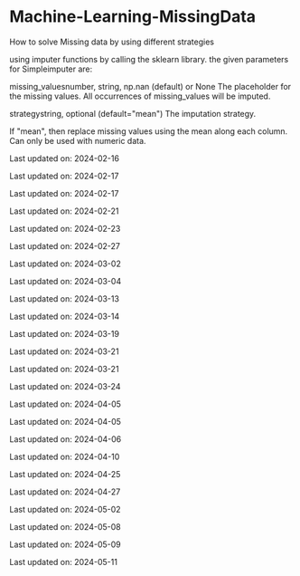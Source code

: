 # Machine-Learning-MissingData
How to solve Missing data by using different strategies


using imputer functions by calling the sklearn library.
the given parameters for Simpleimputer are:

missing_valuesnumber, string, np.nan (default) or None
The placeholder for the missing values. All occurrences of missing_values will be imputed.

strategystring, optional (default="mean")
The imputation strategy.

If "mean", then replace missing values using the mean along each column. Can only be used with numeric data.



Last updated on: 2024-02-16

Last updated on: 2024-02-17

Last updated on: 2024-02-17

Last updated on: 2024-02-21

Last updated on: 2024-02-23

Last updated on: 2024-02-27

Last updated on: 2024-03-02

Last updated on: 2024-03-04

Last updated on: 2024-03-13

Last updated on: 2024-03-14

Last updated on: 2024-03-19

Last updated on: 2024-03-21

Last updated on: 2024-03-21

Last updated on: 2024-03-24

Last updated on: 2024-04-05

Last updated on: 2024-04-05

Last updated on: 2024-04-06

Last updated on: 2024-04-10

Last updated on: 2024-04-25

Last updated on: 2024-04-27

Last updated on: 2024-05-02

Last updated on: 2024-05-08

Last updated on: 2024-05-09

Last updated on: 2024-05-11